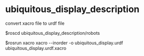 # ubiquitous_display_description

convert xacro file to urdf file

$roscd ubiquitous_display_description/robots

$rosrun xacro xacro --inorder -o ubiquitous_display.urdf ubiquitous_display.urdf.xacro

